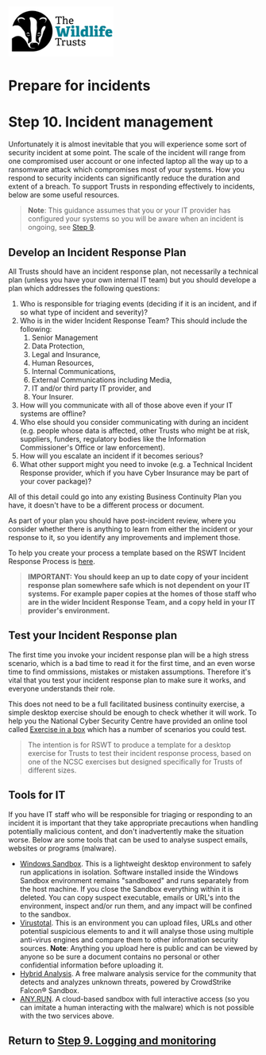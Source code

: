 <img src="/Levels/twt-logo.png" height="100">

# Prepare for incidents
# Step 10. Incident management
Unfortunately it is almost inevitable that you will experience some sort of security incident at some point.  The scale of the incident will range from one compromised user account or one infected laptop all the way up to a ransomware attack which compromises most of your systems.  How you respond to security incidents can significantly reduce the duration and extent of a breach.  To support Trusts in responding effectively to incidents, below are some useful resources.

> **Note**: This guidance assumes that you or your IT provider has configured your systems so you will be aware when an incident is ongoing, see [Step 9](./Step-09-Logging-and-monitoring.md).

## Develop an Incident Response Plan
All Trusts should have an incident response plan, not necessarily a technical plan (unless you have your own internal IT team) but you should develope a plan which addresses the following questions:
1. Who is responsible for triaging events (deciding if it is an incident, and if so what type of incident and severity)?
2. Who is in the wider Incident Response Team?  This should include the following:
	1. Senior Management
	2. Data Protection, 
	3. Legal and Insurance, 
	4. Human Resources, 
	5. Internal Communications, 
	6. External Communications including Media, 
	7. IT and/or third party IT provider, and 
	8. Your Insurer.
3. How will you communicate with all of those above even if your IT systems are offline?
4. Who else should you consider communicating with during an incident (e.g. people whose data is affected, other Trusts who might be at risk, suppliers, funders, regulatory bodies like the Information Commissioner's Office or law enforcement).
5. How will you escalate an incident if it becomes serious?
6. What other support might you need to invoke (e.g. a Technical Incident Response provider, which if you have Cyber Insurance may be part of your cover package)?

All of this detail could go into any existing Business Continuity Plan you have, it doesn't have to be a different process or document.

As part of your plan you should have post-incident review, where you consider whether there is anything to learn from either the incident or your response to it, so you identify any improvements and implement those.

To help you create your process a template based on the RSWT Incident Response Process is [here](./cyber-incident-response-process.md).

> **IMPORTANT: You should keep an up to date copy of your incident response plan somewhere safe which is not dependent on your IT systems.  For example paper copies at the homes of those staff who are in the wider Incident Response Team, and a copy held in your IT provider's environment.**

## Test your Incident Response plan
The first time you invoke your incident response plan will be a high stress scenario, which is a bad time to read it for the first time, and an even worse time to find ommissions, mistakes or mistaken assumptions.  Therefore it's vital that you test your incident response plan to make sure it works, and everyone understands their role.

This does not need to be a full facilitated business continuity exercise, a simple desktop exercise should be enough to check whether it will work.  To help you the National Cyber Security Centre have provided an online tool called [Exercise in a box](https://www.ncsc.gov.uk/information/exercise-in-a-box) which has a number of scenarios you could test.

> The intention is for RSWT to produce a template for a desktop exercise for Trusts to test their incident response process, based on one of the NCSC exercises but designed specifically for Trusts of different sizes.

## Tools for IT
If you have IT staff who will be responsible for triaging or responding to an incident it is important that they take appropriate precautions when handling potentially malicious content, and don't inadvertently make the situation worse.  Below are some tools that can be used to analyse suspect emails, websites or programs (malware).

- [Windows Sandbox](https://learn.microsoft.com/en-us/windows/security/threat-protection/windows-sandbox/windows-sandbox-overview). This is a lightweight desktop environment to safely run applications in isolation. Software installed inside the Windows Sandbox environment remains "sandboxed" and runs separately from the host machine.  If you close the Sandbox everything within it is deleted.  You can copy suspect executable, emails or URL's into the environment, inspect and/or run them, and any impact will be confined to the sandbox.
- [Virustotal](https://www.virustotal.com/gui/home/upload).  This is an environment you can upload files, URLs and other potential suspicious elements to and it will analyse those using multiple anti-virus engines and compare them to other information security sources.  **Note**: Anything you upload here is public and can be viewed by anyone so be sure a document contains no personal or other confidential information before uploading it.
- [Hybrid Analysis](https://www.hybrid-analysis.com/). A free malware analysis service for the community that detects and analyzes unknown threats, powered by CrowdStrike Falcon® Sandbox.
- [ANY.RUN](https://any.run). A cloud-based sandbox with full interactive access (so you can imitate a human interacting with the malware) which is not possible with the two services above.

## Return to [Step 9. Logging and monitoring](./Step-09-Logging-and-monitoring.md)